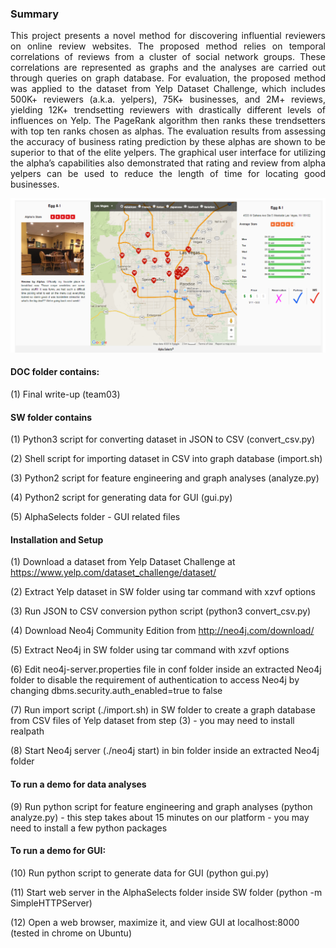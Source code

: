 ### Summary
<p align="justify"> 
This project presents a novel method for discovering influential reviewers on online review websites. The proposed method relies on temporal correlations of reviews from a cluster of social network groups. These correlations are represented as graphs and the analyses are carried out through queries on graph database. For evaluation, the proposed method was applied to the dataset from Yelp Dataset Challenge, which includes 500K+ reviewers (a.k.a. yelpers), 75K+ businesses, and 2M+ reviews, yielding 12K+ trendsetting reviewers with drastically different levels of influences on Yelp. The PageRank algorithm then ranks these trendsetters with top ten ranks chosen as alphas. The evaluation results from assessing the accuracy of business rating prediction by these alphas are shown to be superior to that of the elite yelpers. The graphical user interface for utilizing the alpha’s capabilities also demonstrated that rating and review from alpha yelpers can be used to reduce the length of time for locating good businesses.
<p align="justify">

![Image](https://github.com/rojinnew/alpha_yelper/blob/master/image.png)

#### DOC folder contains: 

(1) Final write-up (team03)

#### SW folder contains

(1) Python3 script for converting dataset in JSON to CSV (convert_csv.py)

(2) Shell script for importing dataset in CSV into graph database (import.sh)

(3) Python2 script for feature engineering and graph analyses (analyze.py)

(4) Python2 script for generating data for GUI (gui.py)

(5) AlphaSelects folder - GUI related files

#### Installation and Setup 

(1) Download a dataset from Yelp Dataset Challenge at https://www.yelp.com/dataset_challenge/dataset/

(2) Extract Yelp dataset in SW folder using tar command with xzvf options

(3) Run JSON to CSV conversion python script (python3 convert_csv.py)

(4) Download Neo4j Community Edition from http://neo4j.com/download/

(5) Extract Neo4j in SW folder using tar command with xzvf options

(6) Edit neo4j-server.properties file in conf folder inside an extracted Neo4j folder to disable the requirement of authentication to access Neo4j by changing dbms.security.auth_enabled=true to false

(7) Run import script (./import.sh) in SW folder to create a graph database from CSV files of Yelp dataset from step (3) - you may need to install realpath

(8) Start Neo4j server (./neo4j start) in bin folder inside an extracted Neo4j folder

#### To run a demo for data analyses

(9) Run python script for feature engineering and graph analyses (python analyze.py) - this step takes about 15 minutes on our platform - you may need to install a few python packages

#### To run a demo for GUI:

(10) Run python script to generate data for GUI (python gui.py)

(11) Start web server in the AlphaSelects folder inside SW folder (python -m SimpleHTTPServer)

(12) Open a web browser, maximize it, and view GUI at localhost:8000 (tested in chrome on Ubuntu)
